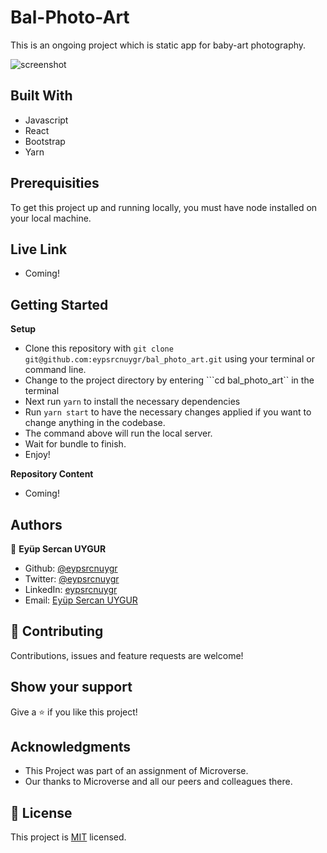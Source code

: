 # Bal-Photo-Art

This is an ongoing project which is static app for baby-art photography.

![screenshot](./src/assets/images.bal.png)<br>

## Built With

- Javascript
- React
- Bootstrap
- Yarn

## Prerequisities

To get this project up and running locally, you must have node installed on your local machine.

## Live Link

- Coming!

## Getting Started

**Setup**

- Clone this repository with ```git clone git@github.com:eypsrcnuygr/bal_photo_art.git``` using your terminal or command line.<br>
- Change to the project directory by entering ```cd bal_photo_art`` in the terminal<br>
- Next run ```yarn``` to install the necessary dependencies<br>
- Run ```yarn start``` to have the necessary changes applied if you want to change anything in the codebase.<br>
- The command above will run the local server.<br>
- Wait for bundle to finish.<br>
- Enjoy!<br>

**Repository Content**

- Coming!

## Authors

👤 **Eyüp Sercan UYGUR**

-   Github: [@eypsrcnuygr](https://github.com/eypsrcnuygr)
-   Twitter: [@eypsrcnuygr](https://twitter.com/eypsrcnuygr)
-   LinkedIn: [eypsrcnuygr](https://www.linkedin.com/in/eypsrcnuygr/)
-   Email: [Eyüp Sercan UYGUR](sercanuygur@gmail.com)


## 🤝 Contributing

Contributions, issues and feature requests are welcome!

## Show your support

Give a ⭐️ if you like this project!

## Acknowledgments

-   This Project was part of an assignment of Microverse.
-   Our thanks to Microverse and all our peers and colleagues there.

## 📝 License

This project is [MIT](https://github.com/git/git-scm.com/blob/master/MIT-LICENSE.txt) licensed.
